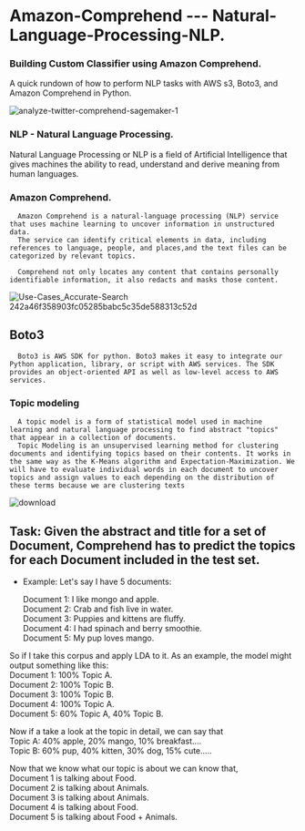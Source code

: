 # Amazon-Comprehend --- Natural-Language-Processing-NLP.

### Building Custom Classifier using Amazon Comprehend.
   A quick rundown of how to perform NLP tasks with AWS s3, Boto3, and Amazon Comprehend in Python.


![analyze-twitter-comprehend-sagemaker-1](https://user-images.githubusercontent.com/58945964/132104618-a502117c-0f5c-43a0-b9c9-51f8e7151e7b.gif)


### NLP - Natural Language Processing.

   Natural Language Processing or NLP is a field of Artificial Intelligence that gives machines the ability to read, understand and derive meaning from human languages.



### Amazon Comprehend.

      Amazon Comprehend is a natural-language processing (NLP) service that uses machine learning to uncover information in unstructured data. 
      The service can identify critical elements in data, including references to language, people, and places,and the text files can be categorized by relevant topics. 

      Comprehend not only locates any content that contains personally identifiable information, it also redacts and masks those content.

![Use-Cases_Accurate-Search 242a46f358903fc05285babc5c35de588313c52d](https://user-images.githubusercontent.com/58945964/132104825-fbe4573c-4984-41fd-8c93-1123bf8f203a.png)


## Boto3

      Boto3 is AWS SDK for python. Boto3 makes it easy to integrate our Python application, library, or script with AWS services. The SDK provides an object-oriented API as well as low-level access to AWS services.


### Topic modeling
      A topic model is a form of statistical model used in machine learning and natural language processing to find abstract "topics" that appear in a collection of documents.
      Topic Modeling is an unsupervised learning method for clustering documents and identifying topics based on their contents. It works in the same way as the K-Means algorithm and Expectation-Maximization. We will have to evaluate individual words in each document to uncover topics and assign values to each depending on the distribution of these terms because we are clustering texts

![download](https://user-images.githubusercontent.com/58945964/132104713-661db5cc-1334-4d0a-95e0-535d893e1ba9.png)





## Task: Given the abstract and title for a set of Document, Comprehend has to predict the topics for each Document included in the test set.

  * Example:
      Let's say I have 5 documents:
    
       Document 1: I like mongo and apple.\
       Document 2: Crab and fish live in water.\
       Document 3: Puppies and kittens are fluffy.\
       Document 4: I had spinach and berry smoothie.\
       Document 5: My pup loves mango.
    
So if I take this corpus and apply LDA to it. As an example, the model might output something like this:\
      Document 1: 100% Topic A.\
      Document 2: 100% Topic B.\
      Document 3: 100% Topic B.\
      Document 4: 100% Topic A.\
      Document 5: 60% Topic A, 40% Topic B.
      
Now if a take a look at the topic in detail, we can say that\
      Topic A: 40% apple, 20% mango, 10% breakfast....\
      Topic B: 60% pup, 40% kitten, 30% dog, 15% cute.....


Now that we know what our topic is about we can know that,\
         Document 1 is talking about Food.\
         Document 2 is talking about Animals.\
         Document 3 is talking about Animals.\
         Document 4 is talking about Food.\
         Document 5 is talking about Food + Animals.
































